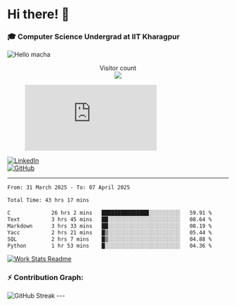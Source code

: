 # Hi there! 👋

### 🎓 Computer Science Undergrad at IIT Kharagpur

<img src="https://raw.githubusercontent.com/sagar-viradiya/sagar-viradiya/master/resources/banner.png" alt="Hello macha">

<p align="center"> 
  Visitor count<br>
  <img src="https://profile-counter.glitch.me/sesiii/count.svg" />
</p>

<figure><embed src="https://wakatime.com/share/@81d5e6c4-c575-43e6-9a9e-85ed25517f53/42cf003a-18dd-42ef-bded-df01146821f2.svg"></embed></figure>

[![LinkedIn](https://img.shields.io/badge/LinkedIn-0077B5?style=for-the-badge&logo=linkedin&logoColor=white)](https://www.linkedin.com/in/sesidadi)  
[![GitHub](https://img.shields.io/badge/GitHub-181717?style=for-the-badge&logo=github&logoColor=white)](https://github.com/sesiii)

---
<!--START_SECTION:waka-->

```txt
From: 31 March 2025 - To: 07 April 2025

Total Time: 43 hrs 17 mins

C             26 hrs 2 mins   ███████████████░░░░░░░░░░   59.91 %
Text          3 hrs 45 mins   ██░░░░░░░░░░░░░░░░░░░░░░░   08.64 %
Markdown      3 hrs 33 mins   ██░░░░░░░░░░░░░░░░░░░░░░░   08.19 %
Yacc          2 hrs 21 mins   █▒░░░░░░░░░░░░░░░░░░░░░░░   05.44 %
SQL           2 hrs 7 mins    █▒░░░░░░░░░░░░░░░░░░░░░░░   04.88 %
Python        1 hr 53 mins    █░░░░░░░░░░░░░░░░░░░░░░░░   04.36 %
```

<!--END_SECTION:waka-->


[![Work Stats Readme](https://github.com/sesiii/sesiii/actions/workflows/main.yml/badge.svg)](https://github.com/sesiii/sesiii/actions/workflows/main.yml)

### ⚡ Contribution Graph:

<img src="https://streak-stats.demolab.com/?user=sesiii&theme=radical" alt="GitHub Streak" />
---
